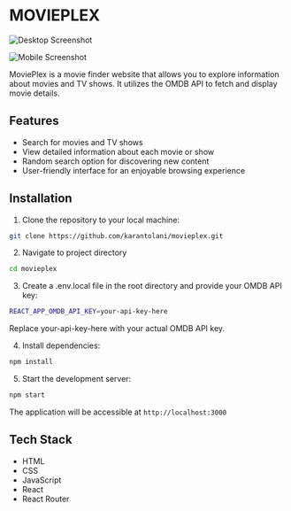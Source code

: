 # MOVIEPLEX
![Desktop Screenshot](https://github.com/karantolani/movieplex/assets/54103880/4084eac5-20cf-4860-b732-96d4fc75a2b4)

![Mobile Screenshot](https://github.com/karantolani/movieplex/assets/54103880/443815fc-476f-4c9d-9258-e571ace75aab)

MoviePlex is a movie finder website that allows you to explore information about movies and TV shows. It utilizes the OMDB API to fetch and display movie details.

## Features

- Search for movies and TV shows
- View detailed information about each movie or show
- Random search option for discovering new content
- User-friendly interface for an enjoyable browsing experience

## Installation

1. Clone the repository to your local machine:

```sh
git clone https://github.com/karantolani/movieplex.git
```

2. Navigate to project directory

```sh
cd movieplex
```

3. Create a .env.local file in the root directory and provide your OMDB API key:

```sh
REACT_APP_OMDB_API_KEY=your-api-key-here
```
Replace your-api-key-here with your actual OMDB API key.

4. Install dependencies:

```sh
npm install
```

5. Start the development server:

```sh
npm start
```

The application will be accessible at  `http://localhost:3000`

## Tech Stack

- HTML
- CSS
- JavaScript
- React
- React Router


